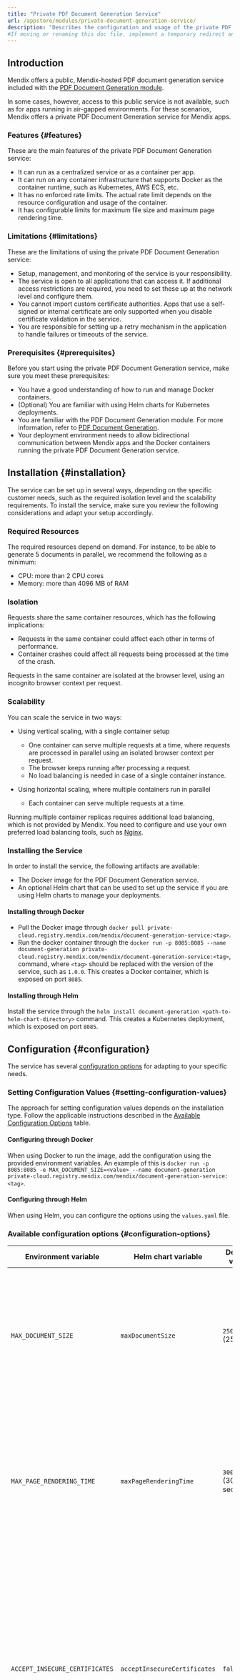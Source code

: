 ```yaml
---
title: "Private PDF Document Generation Service"
url: /appstore/modules/private-document-generation-service/
description: "Describes the configuration and usage of the private PDF Document Generation service, which is used in combination with the PDF Document Generation module in the Marketplace."
#If moving or renaming this doc file, implement a temporary redirect and let the respective team know they should update the URL in the product. See Mapping to Products for more details.
---
```


## Introduction

Mendix offers a public, Mendix-hosted PDF document generation service included with the [PDF Document Generation module](/appstore/modules/document-generation/). 

In some cases, however, access to this public service is not available, such as for apps running in air-gapped environments. For these scenarios, Mendix offers a private PDF Document Generation service for Mendix apps. 

### Features {#features}

These are the main features of the private PDF Document Generation service:

* It can run as a centralized service or as a container per app. 
* It can run on any container infrastructure that supports Docker as the container runtime, such as Kubernetes, AWS ECS, etc.
* It has no enforced rate limits. The actual rate limit depends on the resource configuration and usage of the container.
* It has configurable limits for maximum file size and maximum page rendering time.

### Limitations {#limitations}

These are the limitations of using the private PDF Document Generation service:

* Setup, management, and monitoring of the service is your responsibility.
* The service is open to all applications that can access it. If additional access restrictions are required, you need to set these up at the network level and configure them.
* You cannot import custom certificate authorities. Apps that use a self-signed or internal certificate are only supported when you disable certificate validation in the service.
* You are responsible for setting up a retry mechanism in the application to handle failures or timeouts of the service.

### Prerequisites {#prerequisites}

Before you start using the private PDF Document Generation service, make sure you meet these prerequisites:

* You have a good understanding of how to run and manage Docker containers. 
* (Optional) You are familiar with using Helm charts for Kubernetes deployments.
* You are familiar with the PDF Document Generation module. For more information, refer to [PDF Document Generation](/appstore/modules/document-generation/).
* Your deployment environment needs to allow bidirectional communication between Mendix apps and the Docker containers running the private PDF Document Generation service.

## Installation {#installation}

The service can be set up in several ways, depending on the specific customer needs, such as the required isolation level and the scalability requirements. To install the service, make sure you review the following considerations and adapt your setup accordingly.

### Required Resources

The required resources depend on demand. For instance, to be able to generate 5 documents in parallel, we recommend the following as a minimum:

* CPU: more than 2 CPU cores
* Memory: more than 4096 MB of RAM

### Isolation

Requests share the same container resources, which has the following implications:

* Requests in the same container could affect each other in terms of performance.
* Container crashes could affect all requests being processed at the time of the crash.

Requests in the same container are isolated at the browser level, using an incognito browser context per request.

### Scalability

You can scale the service in two ways:

* Using vertical scaling, with a single container setup

    * One container can serve multiple requests at a time, where requests are processed in parallel using an isolated browser context per request.
    * The browser keeps running after processing a request.
    * No load balancing is needed in case of a single container instance.

* Using horizontal scaling, where multiple containers run in parallel
    
    * Each container can serve multiple requests at a time.

Running multiple container replicas requires additional load balancing, which is not provided by Mendix. You need to configure and use your own preferred load balancing tools, such as [Nginx](https://nginx.org/).

### Installing the Service

In order to install the service, the following artifacts are available:

* The Docker image for the PDF Document Generation service. 
* An optional Helm chart that can be used to set up the service if you are using Helm charts to manage your deployments.

#### Installing through Docker

* Pull the Docker image through `docker pull private-cloud.registry.mendix.com/mendix/document-generation-service:<tag>`.
* Run the docker container through the `docker run -p 8085:8085 --name document-generation private-cloud.registry.mendix.com/mendix/document-generation-service:<tag>`, command, where `<tag>` should be replaced with the version of the service, such as `1.0.0`. This creates a Docker container, which is exposed on port `8085`.

#### Installing through Helm

Install the service through the `helm install document-generation <path-to-helm-chart-directory>` command. This creates a Kubernetes deployment, which is exposed on port `8085`.

## Configuration {#configuration}

The service has several [configuration options](#configuration-options) for adapting to your specific needs.

### Setting Configuration Values {#setting-configuration-values}

The approach for setting configuration values depends on the installation type. Follow the applicable instructions described in the [Available Configuration Options](#configuration-options) table.

#### Configuring through Docker

When using Docker to run the image, add the configuration using the provided environment variables. An example of this is `docker run -p 8085:8085 -e MAX_DOCUMENT_SIZE=<value> --name document-generation private-cloud.registry.mendix.com/mendix/document-generation-service:<tag>`.

#### Configuring through Helm

When using Helm, you can configure the options using the `values.yaml` file.

### Available configuration options {#configuration-options}

| Environment variable | Helm chart variable | Default value | Description |
|----------------------|---------------------|---------------|-------------|
| `MAX_DOCUMENT_SIZE` | `maxDocumentSize` | `25000000` (25 MB) | The maximum size for PDF documents generated using the service. When a PDF exceeds this file size, the request is aborted. |
| `MAX_PAGE_RENDERING_TIME` | `maxPageRenderingTime` | `30000` (30 seconds) | The maximum time to wait for the page to finish loading and rendering. If loading the page exceeds this time, a [Wait for Content](/appstore/modules/document-generation/#wait-for-content-exception) exception is sent to the module. |
| `ACCEPT_INSECURE_CERTIFICATES` | `acceptInsecureCertificates` | `false` | <p> Allows the use of untrusted certificates, such as when using self-signed certificates.</p> <p> **Warning:** This disables certificate validation, and allows the use of invalid certificates. Be aware of any resulting security risks.</p> |

## Configuring your Mendix Apps

When you have the PDF Document Generation container running in your environment, you need to configure your Mendix apps to use the private service, as follows:

* Make sure that you are using version 2.1.0 or higher of the PDF Document Generation module.
* Configure the `DocumentGeneration.OverrideServiceType` constant to `Private`.
* Configure the `DocumentGeneration.ServiceEndpoint` constant to point to the container address and port, such as `http://document-generation:8085`.
* To generate your first document, follow the instructions in the module documentation [PDF Document Generation](/appstore/modules/document-generation/).

{{% alert color="info" %}}You do not need to register your application when using a private service. In this case, it is therefore also not required to include the `Snip_AppRegistration` snippet in your app.{{% /alert %}}

## Logging

All application level errors are sent back to the module. Refer to [PDF Document Generation](/appstore/modules/document-generation/) for details. 

Technical logs of the service are available at the container level. If you run multiple containers, logs are spread across them. We recommend to set up a centralized monitoring solution yourself.
